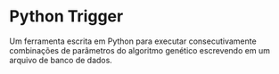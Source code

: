 # Python Trigger

Um ferramenta escrita em Python para executar consecutivamente combinações de
parâmetros do algoritmo genético escrevendo em um arquivo de banco de dados.

